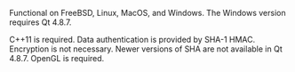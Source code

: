 Functional on FreeBSD, Linux, MacOS, and Windows. The Windows version requires Qt 4.8.7.

C++11 is required.
Data authentication is provided by SHA-1 HMAC. Encryption is not necessary. Newer versions of SHA are not available in Qt 4.8.7.
OpenGL is required.

